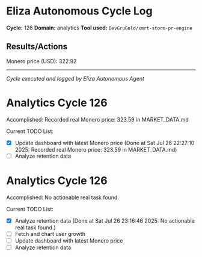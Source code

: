 # Eliza Autonomous Cycle Log

**Cycle:** 126
**Domain:** analytics
**Tool used:** `DevGruGold/xmrt-storm-pr-engine`

## Results/Actions
Monero price (USD): 322.92

---
*Cycle executed and logged by Eliza Autonomous Agent*

# Analytics Cycle 126

Accomplished: Recorded real Monero price: 323.59 in MARKET_DATA.md

Current TODO List:

- [x] Update dashboard with latest Monero price  (Done at Sat Jul 26 22:27:10 2025: Recorded real Monero price: 323.59 in MARKET_DATA.md)
- [ ] Analyze retention data

# Analytics Cycle 126

Accomplished: No actionable real task found.

Current TODO List:

- [x] Analyze retention data  (Done at Sat Jul 26 23:16:46 2025: No actionable real task found.)
- [ ] Fetch and chart user growth
- [ ] Update dashboard with latest Monero price
- [ ] Analyze retention data